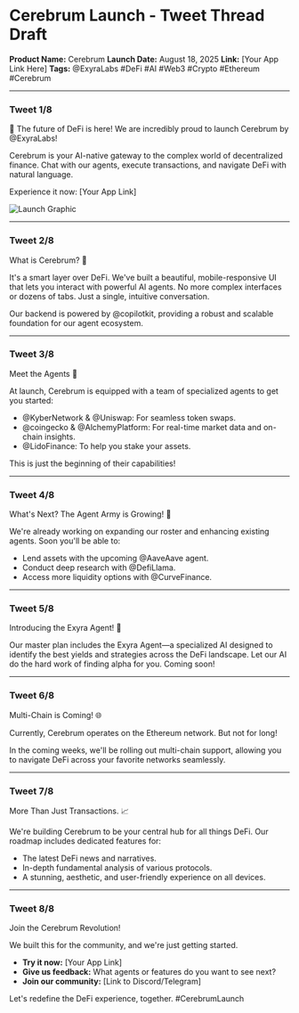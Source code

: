 # Cerebrum Launch - Tweet Thread Draft

**Product Name:** Cerebrum
**Launch Date:** August 18, 2025
**Link:** [Your App Link Here]
**Tags:** @ExyraLabs #DeFi #AI #Web3 #Crypto #Ethereum #Cerebrum

---

### Tweet 1/8

🚀 The future of DeFi is here! We are incredibly proud to launch Cerebrum by @ExyraLabs!

Cerebrum is your AI-native gateway to the complex world of decentralized finance. Chat with our agents, execute transactions, and navigate DeFi with natural language.

Experience it now: [Your App Link]

![Launch Graphic](path/to/your/launch/image.png)

---

### Tweet 2/8

What is Cerebrum? 🤔

It's a smart layer over DeFi. We've built a beautiful, mobile-responsive UI that lets you interact with powerful AI agents. No more complex interfaces or dozens of tabs. Just a single, intuitive conversation.

Our backend is powered by @copilotkit, providing a robust and scalable foundation for our agent ecosystem.

---

### Tweet 3/8

Meet the Agents 🤖

At launch, Cerebrum is equipped with a team of specialized agents to get you started:
- @KyberNetwork & @Uniswap: For seamless token swaps.
- @coingecko & @AlchemyPlatform: For real-time market data and on-chain insights.
- @LidoFinance: To help you stake your assets.

This is just the beginning of their capabilities!

---

### Tweet 4/8

What's Next? The Agent Army is Growing! 🧠

We're already working on expanding our roster and enhancing existing agents. Soon you'll be able to:
- Lend assets with the upcoming @AaveAave agent.
- Conduct deep research with @DefiLlama.
- Access more liquidity options with @CurveFinance.

---

### Tweet 5/8

Introducing the Exyra Agent! 🔮

Our master plan includes the Exyra Agent—a specialized AI designed to identify the best yields and strategies across the DeFi landscape. Let our AI do the hard work of finding alpha for you. Coming soon!

---

### Tweet 6/8

Multi-Chain is Coming! 🌐

Currently, Cerebrum operates on the Ethereum network. But not for long!

In the coming weeks, we'll be rolling out multi-chain support, allowing you to navigate DeFi across your favorite networks seamlessly.

---

### Tweet 7/8

More Than Just Transactions. 📈

We're building Cerebrum to be your central hub for all things DeFi. Our roadmap includes dedicated features for:
- The latest DeFi news and narratives.
- In-depth fundamental analysis of various protocols.
- A stunning, aesthetic, and user-friendly experience on all devices.

---

### Tweet 8/8

Join the Cerebrum Revolution!

We built this for the community, and we're just getting started.
- **Try it now:** [Your App Link]
- **Give us feedback:** What agents or features do you want to see next?
- **Join our community:** [Link to Discord/Telegram]

Let's redefine the DeFi experience, together. #CerebrumLaunch
